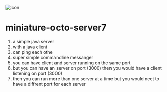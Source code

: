 ![icon](http://icons.iconarchive.com/icons/icons-land/vista-hardware-devices/128/Home-Server-icon.png)
# miniature-octo-server7
1. a simple java server
2. with a java client
3. can ping each othe
4. super simple commandline messanger
5. you can have client and server running on the same  port
6. but you can have an server on port (3000) then you would have a client listening on port (3000)
7. then you can run more than one server at a time but you would neet to have a diffrent  port for each server 
